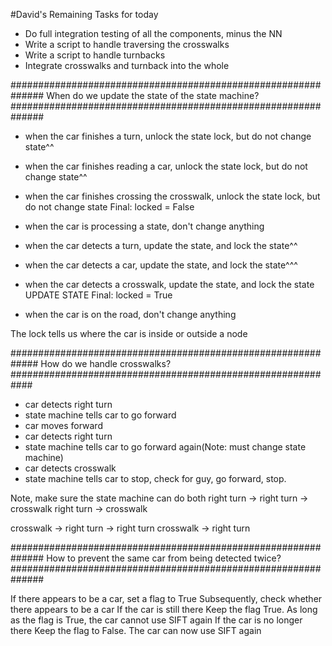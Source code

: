 #David's Remaining Tasks for today

- Do full integration testing of all the components, minus the NN
- Write a script to handle traversing the crosswalks
- Write a script to handle turnbacks
- Integrate crosswalks and turnback into the whole


##############################################################
When do we update the state of the state machine?
##############################################################

- when the car finishes a turn, unlock the state lock, but do not change state^^
- when the car finishes reading a car, unlock the state lock, but do not change state^^
- when the car finishes crossing the crosswalk, unlock the state lock, but do not change state
Final: locked = False

- when the car is processing a state, don't change anything

- when the car detects a turn, update the state, and lock the state^^
- when the car detects a car, update the state, and lock the state^^^
- when the car detects a crosswalk, update the state, and lock the state
UPDATE STATE
Final: locked = True

- when the car is on the road, don't change anything

The lock tells us where the car is inside or outside a node 

#############################################################
How do we handle crosswalks?
############################################################

- car detects right turn
- state machine tells car to go forward
- car moves forward
- car detects right turn
- state machine tells car to go forward again(Note: must change state machine)
- car detects crosswalk
- state machine tells car to stop, check for guy, go forward, stop.

Note, make sure the state machine can do both
right turn -> right turn -> crosswalk
right turn -> crosswalk

crosswalk -> right turn -> right turn
crosswalk -> right turn

##############################################################
How to prevent the same car from being detected twice?
##############################################################

If there appears to be a car, set a flag to True
Subsequently, check whether there appears to be a car
If the car is still there
    Keep the flag True. As long as the flag is True, the car cannot use SIFT again
If the car is no longer there
    Keep the flag to False. The car can now use SIFT again


